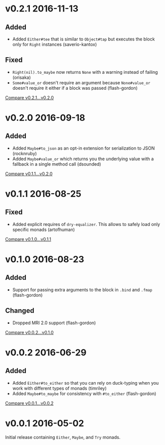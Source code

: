 # v0.2.1 2016-11-13

## Added

* Added `Either#tee` that is similar to `Object#tap` but executes the block only for `Right` instances (saverio-kantox)

## Fixed

* `Right(nil).to_maybe` now returns `None` with a warning instead of failing (orisaka)
* `Some#value_or` doesn't require an argument because `None#value_or` doesn't require it either if a block was passed (flash-gordon)

[Compare v0.2.1...v0.2.0](https://github.com/dry-rb/dry-monads/compare/v0.2.1...v0.2.0)

# v0.2.0 2016-09-18

## Added

* Added `Maybe#to_json` as an opt-in extension for serialization to JSON (rocknruby)
* Added `Maybe#value_or` which returns you the underlying value with a fallback in a single method call (dsounded)

[Compare v0.1.1...v0.2.0](https://github.com/dry-rb/dry-monads/compare/v0.1.1...v0.2.0)

# v0.1.1 2016-08-25

## Fixed

* Added explicit requires of `dry-equalizer`. This allows to safely load only specific monads (artofhuman)

[Compare v0.1.0...v0.1.1](https://github.com/dry-rb/dry-monads/compare/v0.1.0...v0.1.1)

# v0.1.0 2016-08-23

## Added

* Support for passing extra arguments to the block in `.bind` and `.fmap` (flash-gordon)

## Changed

* Dropped MRI 2.0 support (flash-gordon)

[Compare v0.0.2...v0.1.0](https://github.com/dry-rb/dry-monads/compare/v0.0.2...v0.1.0)

# v0.0.2 2016-06-29

## Added

* Added `Either#to_either` so that you can rely on duck-typing when you work with different types of monads (timriley)
* Added `Maybe#to_maybe` for consistency with `#to_either` (flash-gordon)

[Compare v0.0.1...v0.0.2](https://github.com/dry-rb/dry-monads/compare/v0.0.1...v0.0.2)

# v0.0.1 2016-05-02

Initial release containing `Either`, `Maybe`, and `Try` monads.
